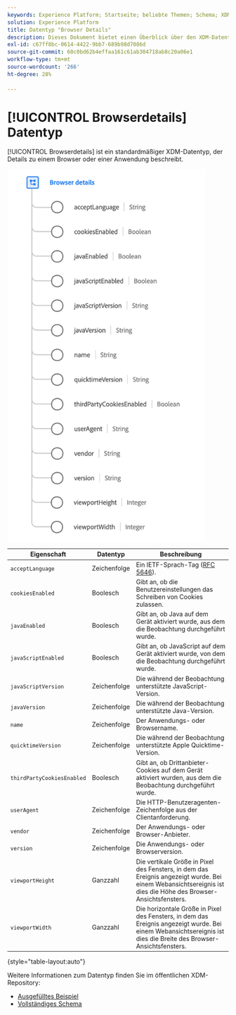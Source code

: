 ```yaml
---
keywords: Experience Platform; Startseite; beliebte Themen; Schema; XDM; Felder; Schemas; Schemas; Browser; Browserdetails; Datentyp; Datentyp; Datentyp;
solution: Experience Platform
title: Datentyp "Browser Details"
description: Dieses Dokument bietet einen Überblick über den XDM-Datentyp "Browserdetails".
exl-id: c67ff8bc-0614-4422-9bb7-689b98d7086d
source-git-commit: 60c0bd62b4effaa161c61ab304718ab8c20a06e1
workflow-type: tm+mt
source-wordcount: '266'
ht-degree: 28%

---
```


# [!UICONTROL Browserdetails] Datentyp

[!UICONTROL Browserdetails] ist ein standardmäßiger XDM-Datentyp, der Details zu einem Browser oder einer Anwendung beschreibt.

<img src="../images/data-types/browser-details.png" width="450" /><br />

| Eigenschaft | Datentyp | Beschreibung |
| --- | --- | --- |
| `acceptLanguage` | Zeichenfolge | Ein IETF-Sprach-Tag ([RFC 5646](https://tools.ietf.org/html/rfc5646)). |
| `cookiesEnabled` | Boolesch | Gibt an, ob die Benutzereinstellungen das Schreiben von Cookies zulassen. |
| `javaEnabled` | Boolesch | Gibt an, ob Java auf dem Gerät aktiviert wurde, aus dem die Beobachtung durchgeführt wurde. |
| `javaScriptEnabled` | Boolesch | Gibt an, ob JavaScript auf dem Gerät aktiviert wurde, von dem die Beobachtung durchgeführt wurde. |
| `javaScriptVersion` | Zeichenfolge | Die während der Beobachtung unterstützte JavaScript-Version. |
| `javaVersion` | Zeichenfolge | Die während der Beobachtung unterstützte Java-Version. |
| `name` | Zeichenfolge | Der Anwendungs- oder Browsername. |
| `quicktimeVersion` | Zeichenfolge | Die während der Beobachtung unterstützte Apple Quicktime-Version. |
| `thirdPartyCookiesEnabled` | Boolesch | Gibt an, ob Drittanbieter-Cookies auf dem Gerät aktiviert wurden, aus dem die Beobachtung durchgeführt wurde. |
| `userAgent` | Zeichenfolge | Die HTTP-Benutzeragenten-Zeichenfolge aus der Clientanforderung. |
| `vendor` | Zeichenfolge | Der Anwendungs- oder Browser-Anbieter. |
| `version` | Zeichenfolge | Die Anwendungs- oder Browserversion. |
| `viewportHeight` | Ganzzahl | Die vertikale Größe in Pixel des Fensters, in dem das Ereignis angezeigt wurde. Bei einem Webansichtsereignis ist dies die Höhe des Browser-Ansichtsfensters. |
| `viewportWidth` | Ganzzahl | Die horizontale Größe in Pixel des Fensters, in dem das Ereignis angezeigt wurde. Bei einem Webansichtsereignis ist dies die Breite des Browser-Ansichtsfensters. |

{style=&quot;table-layout:auto&quot;}

Weitere Informationen zum Datentyp finden Sie im öffentlichen XDM-Repository:

* [Ausgefülltes Beispiel](https://github.com/adobe/xdm/blob/master/components/datatypes/browserdetails.example.1.json)
* [Vollständiges Schema](https://github.com/adobe/xdm/blob/master/components/datatypes/browserdetails.schema.json)

